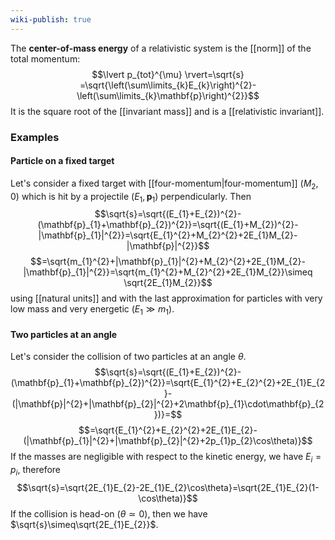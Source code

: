 ```yaml
---
wiki-publish: true
---
```

The **center-of-mass energy** of a relativistic system is the [[norm]] of the total momentum:
$$\lvert p_{tot}^{\mu} \rvert=\sqrt{s} =\sqrt{\left(\sum\limits_{k}E_{k}\right)^{2}-\left(\sum\limits_{k}\mathbf{p}\right)^{2}}$$
It is the square root of the [[invariant mass]] and is a [[relativistic invariant]].
### Examples
#### Particle on a fixed target
Let's consider a fixed target with [[four-momentum|four-momentum]] $(M_{2},0)$ which is hit by a projectile $(E_{1},\mathbf{p}_{1})$ perpendicularly. Then
$$\sqrt{s}=\sqrt{(E_{1}+E_{2})^{2}-(\mathbf{p}_{1}+\mathbf{p}_{2})^{2}}=\sqrt{(E_{1}+M_{2})^{2}-|\mathbf{p}_{1}|^{2}}=\sqrt{E_{1}^{2}+M_{2}^{2}+2E_{1}M_{2}-|\mathbf{p}|^{2}}$$
$$=\sqrt{m_{1}^{2}+|\mathbf{p}_{1}|^{2}+M_{2}^{2}+2E_{1}M_{2}-|\mathbf{p}_{1}|^{2}}=\sqrt{m_{1}^{2}+M_{2}^{2}+2E_{1}M_{2}}\simeq \sqrt{2E_{1}M_{2}}$$
using [[natural units]] and with the last approximation for particles with very low mass and very energetic ($E_{1}\gg m_{1}$).
#### Two particles at an angle
Let's consider the collision of two particles at an angle $\theta$.
$$\sqrt{s}=\sqrt{(E_{1}+E_{2})^{2}-(\mathbf{p}_{1}+\mathbf{p}_{2})^{2}}=\sqrt{E_{1}^{2}+E_{2}^{2}+2E_{1}E_{2}-(|\mathbf{p}|^{2}+|\mathbf{p}_{2}|^{2}+2\mathbf{p}_{1}\cdot\mathbf{p}_{2})}=$$
$$=\sqrt{E_{1}^{2}+E_{2}^{2}+2E_{1}E_{2}-(|\mathbf{p}_{1}|^{2}+|\mathbf{p}_{2}|^{2}+2p_{1}p_{2}\cos\theta)}$$
If the masses are negligible with respect to the kinetic energy, we have $E_{i}=p_{i}$, therefore
$$\sqrt{s}=\sqrt{2E_{1}E_{2}-2E_{1}E_{2}\cos\theta}=\sqrt{2E_{1}E_{2}(1-\cos\theta)}$$
If the collision is head-on ($\theta\simeq0$), then we have $\sqrt{s}\simeq\sqrt{2E_{1}E_{2}}$.